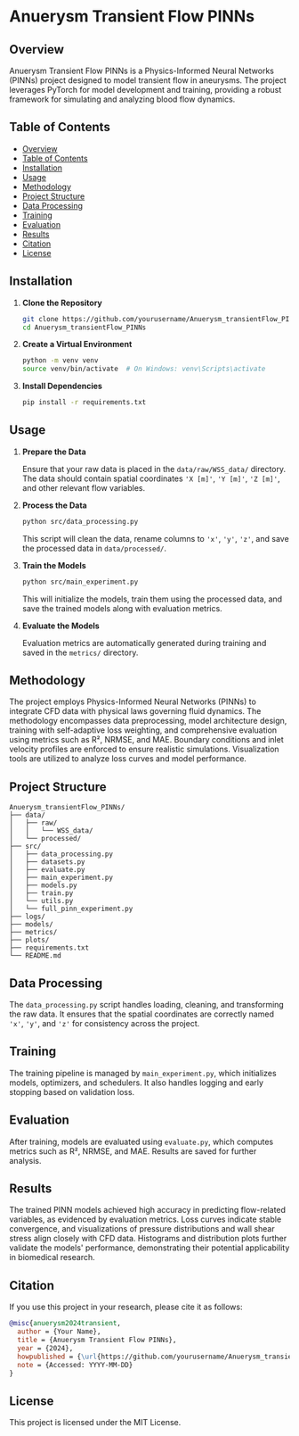 # Anuerysm Transient Flow PINNs

## Overview

Anuerysm Transient Flow PINNs is a Physics-Informed Neural Networks (PINNs) project designed to model transient flow in aneurysms. The project leverages PyTorch for model development and training, providing a robust framework for simulating and analyzing blood flow dynamics.

## Table of Contents

- [Overview](#overview)
- [Table of Contents](#table-of-contents)
- [Installation](#installation)
- [Usage](#usage)
- [Methodology](#methodology)
- [Project Structure](#project-structure)
- [Data Processing](#data-processing)
- [Training](#training)
- [Evaluation](#evaluation)
- [Results](#results)
- [Citation](#citation)
- [License](#license)

## Installation

1. **Clone the Repository**

   ```bash
   git clone https://github.com/yourusername/Anuerysm_transientFlow_PINNs.git
   cd Anuerysm_transientFlow_PINNs
   ```

2. **Create a Virtual Environment**

   ```bash
   python -m venv venv
   source venv/bin/activate  # On Windows: venv\Scripts\activate
   ```

3. **Install Dependencies**

   ```bash
   pip install -r requirements.txt
   ```

## Usage

1. **Prepare the Data**

   Ensure that your raw data is placed in the `data/raw/WSS_data/` directory. The data should contain spatial coordinates `'X [m]'`, `'Y [m]'`, `'Z [m]'`, and other relevant flow variables.

2. **Process the Data**

   ```bash
   python src/data_processing.py
   ```

   This script will clean the data, rename columns to `'x'`, `'y'`, `'z'`, and save the processed data in `data/processed/`.

3. **Train the Models**

   ```bash
   python src/main_experiment.py
   ```

   This will initialize the models, train them using the processed data, and save the trained models along with evaluation metrics.

4. **Evaluate the Models**

   Evaluation metrics are automatically generated during training and saved in the `metrics/` directory.

## Methodology

The project employs Physics-Informed Neural Networks (PINNs) to integrate CFD data with physical laws governing fluid dynamics. The methodology encompasses data preprocessing, model architecture design, training with self-adaptive loss weighting, and comprehensive evaluation using metrics such as R², NRMSE, and MAE. Boundary conditions and inlet velocity profiles are enforced to ensure realistic simulations. Visualization tools are utilized to analyze loss curves and model performance.

## Project Structure

```
Anuerysm_transientFlow_PINNs/
├── data/
│   ├── raw/
│   │   └── WSS_data/
│   └── processed/
├── src/
│   ├── data_processing.py
│   ├── datasets.py
│   ├── evaluate.py
│   ├── main_experiment.py
│   ├── models.py
│   ├── train.py
│   └── utils.py
│   └── full_pinn_experiment.py
├── logs/
├── models/
├── metrics/
├── plots/
├── requirements.txt
└── README.md
```

## Data Processing

The `data_processing.py` script handles loading, cleaning, and transforming the raw data. It ensures that the spatial coordinates are correctly named `'x'`, `'y'`, and `'z'` for consistency across the project.

## Training

The training pipeline is managed by `main_experiment.py`, which initializes models, optimizers, and schedulers. It also handles logging and early stopping based on validation loss.

## Evaluation

After training, models are evaluated using `evaluate.py`, which computes metrics such as R², NRMSE, and MAE. Results are saved for further analysis.

## Results

The trained PINN models achieved high accuracy in predicting flow-related variables, as evidenced by evaluation metrics. Loss curves indicate stable convergence, and visualizations of pressure distributions and wall shear stress align closely with CFD data. Histograms and distribution plots further validate the models' performance, demonstrating their potential applicability in biomedical research.

## Citation

If you use this project in your research, please cite it as follows:

```bibtex
@misc{anuerysm2024transient,
  author = {Your Name},
  title = {Anuerysm Transient Flow PINNs},
  year = {2024},
  howpublished = {\url{https://github.com/yourusername/Anuerysm_transientFlow_PINNs}},
  note = {Accessed: YYYY-MM-DD}
}
```

## License

This project is licensed under the MIT License.